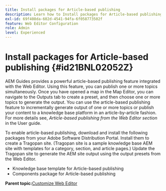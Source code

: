 ```yaml
---
title: Install packages for Article-based publishing
description: Learn how to Install packages for Article-based publishing
exl-id: 69f408da-602d-4541-94fa-6f058773502f
feature: Web Editor Configuration
role: Admin
level: Experienced
---
```

# Install packages for Article-based publishing {#id21BNL02052Z}

AEM Guides provides a powerful article-based publishing feature integrated with the Web Editor. Using this feature, you can publish one or more topics simultaneously. Once you have opened a map in the Map Editor, you can navigate to the Outputs tab to create a preset, and then choose one or more topics to generate the output. You can use the article-based publishing feature to incrementally generate output of one or more topics or publish your content to a knowledge base platform in an article-by-article fashion. For more details see, *Article-based publishing from the Web Editor section* in the User guide.

To enable article-based publishing, download and install the following packages from your Adobe Software Distribution Portal. Install them to create a Tragopan site. \(Tragopan site is a sample knowledge base AEM site with templates for a category, section, and article pages.\) Update the Tragopan site to generate the AEM site output using the output presets from the Web Editor.

-   Knowledge base template for Article-based publishing
-   Components package for Article-based publishing

**Parent topic:**[Customize Web Editor](conf-web-editor.md)
